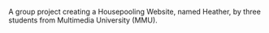 A group project creating a Housepooling Website, named Heather, by three students from Multimedia University (MMU).
